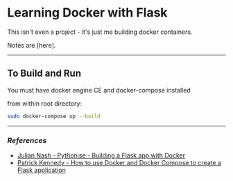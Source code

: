 # Learning Docker with Flask

This isn't even a project - it's just me building docker containers.

Notes are [here].

---

## To Build and Run
You must have docker engine CE and docker-compose installed

from within root directory:
```bash
sudo docker-compose up --build
```

---

### *References*

* [Julian Nash - Pythonise - Building a Flask app with Docker](https://pythonise.com/feed/flask/building-a-flask-app-with-docker-compose)
* [Patrick Kennedy - How to use Docker and Docker Compose to create a Flask application](http://www.patricksoftwareblog.com/how-to-use-docker-and-docker-compose-to-create-a-flask-application/)
